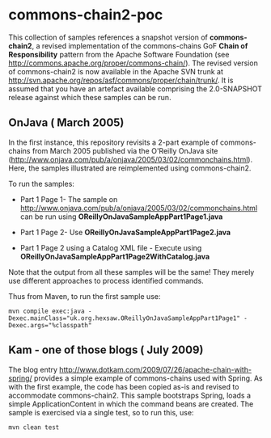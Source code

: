 commons-chain2-poc
==================

This collection of samples references a snapshot version of **commons-chain2**, a revised implementation of 
the commons-chains GoF **Chain of Responsibility** pattern from the Apache Software Foundation (see http://commons.apache.org/proper/commons-chain/). 
The revised version of commons-chain2 is now available in the Apache SVN trunk at http://svn.apache.org/repos/asf/commons/proper/chain/trunk/. It is 
assumed that you have an artefact available comprising the 2.0-SNAPSHOT release against which these samples can be run.

OnJava ( March 2005)
--------------------
In the first instance, this repository revisits a 2-part example of commons-chains from March 2005  published via 
the O'Reilly OnJava site (http://www.onjava.com/pub/a/onjava/2005/03/02/commonchains.html). Here, the samples illustrated
are reimplemented using commons-chain2. 

To run the samples:

* Part 1 Page 1- The sample on http://www.onjava.com/pub/a/onjava/2005/03/02/commonchains.html can be run using **OReillyOnJavaSampleAppPart1Page1.java**

* Part 1 Page 2- Use **OReillyOnJavaSampleAppPart1Page2.java**

* Part 1 Page 2 using a Catalog XML file - Execute using **OReillyOnJavaSampleAppPart1Page2WithCatalog.java**

Note that the output from all these samples will be the same! They merely use different approaches to process identified commands.

Thus from Maven, to run the first sample use:

	mvn compile exec:java -Dexec.mainClass="uk.org.hexsaw.OReillyOnJavaSampleAppPart1Page1" -Dexec.args="%classpath"
	
Kam - one of those blogs ( July 2009)
-------------------------------------
The blog entry http://www.dotkam.com/2009/07/26/apache-chain-with-spring/ provides a simple example of commons-chains used with Spring. As with 
the first example, the code has been copied as-is and revised to accommodate commons-chain2. This sample bootstraps Spring, loads a simple 
ApplicationContent in which the command beans are created. The sample is exercised via a single test, so to run this, use:

	mvn clean test
